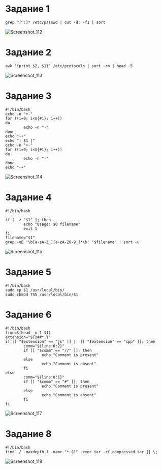 # Задание 1

```
grep ^[^:]* /etc/passwd | cut -d: -f1 | sort
```
![Screenshot_112](https://github.com/user-attachments/assets/ac5d2b58-215e-4447-8ef6-04fae9c1d4e7)

# Задание 2

```
awk '{print $2, $1}' /etc/protocols | sort -rn | head -5
```

![Screenshot_113](https://github.com/user-attachments/assets/c5694857-915b-4211-94f3-7de9159c8c2a)

# Задание 3

```
#!/bin/bash
echo -n "+-"
for ((i=0; i<${#1}; i++))
do
        echo -n "-"
done
echo "-+"
echo "| $1 |"
echo -n "+-"
for ((i=0; i<${#1}; i++))
do
        echo -n "-"
done
echo "-+"
```

![Screenshot_114](https://github.com/user-attachments/assets/e38290ed-7c6b-4579-a2dd-11d431f2f271)

# Задание 4

```
#!/bin/bash
 
if [ -z "$1" ]; then
        echo "Usage: $0 filename"
        exit 1
fi
filename="$1"
grep -oE '\b[a-zA-Z_][a-zA-Z0-9_]*\b' "$filename" | sort -u
```

![Screenshot_115](https://github.com/user-attachments/assets/d8ce887f-e5e4-4afa-aa78-f8ba5647ab99)


# Задание 5

```
#!/bin/bash
sudo cp $1 /usr/local/bin/
sudo chmod 755 /usr/local/bin/$1
```

# Задание 6

```
#!/bin/bash
line=$(head -n 1 $1)
extension="${1##*.}"
if [[ "$extension" == "js" ]] || [[ "$extension" == "cpp" ]]; then
        comm="${line:0:2}"
        if [[ "$comm" == "//" ]]; then
                echo "Comment is present"
        else
                echo "Comment is absent"
        fi
else
        comm="${line:0:1}"
        if [[ "$comm" == "#" ]]; then
                echo "Comment is present"
        else
                echo "Comment is absent"
        fi
fi
```

![Screenshot_117](https://github.com/user-attachments/assets/075cdbfc-7aeb-474c-b588-1bf1783fddca)

# Задание 8

```
#!/bin/bash
find ./ -maxdepth 1 -name "*.$1" -exec tar -rf compressed.tar {} \;
```

![Screenshot_118](https://github.com/user-attachments/assets/7820f129-57fe-4683-8fc0-4a610338e608)
